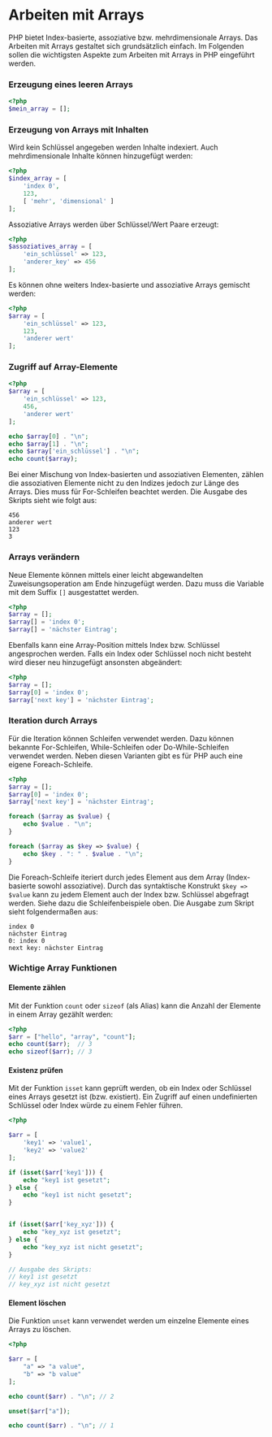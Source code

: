 # Arbeiten mit Arrays

PHP bietet Index-basierte, assoziative bzw. mehrdimensionale Arrays. Das Arbeiten mit Arrays gestaltet sich grundsätzlich einfach. Im Folgenden sollen die wichtigsten Aspekte zum Arbeiten mit Arrays in PHP eingeführt werden.

### Erzeugung eines leeren Arrays

```php
<?php
$mein_array = [];
```

### Erzeugung von Arrays mit Inhalten

Wird kein Schlüssel angegeben werden Inhalte indexiert. Auch mehrdimensionale Inhalte können hinzugefügt werden:

```php
<?php
$index_array = [
    'index 0',
    123,
    [ 'mehr', 'dimensional' ]
];
```

Assoziative Arrays werden über Schlüssel/Wert Paare erzeugt:

```php
<?php
$assoziatives_array = [
    'ein_schlüssel' => 123,
    'anderer_key' => 456
];
```

Es können ohne weiters Index-basierte und assoziative Arrays gemischt werden:

```php
<?php
$array = [
    'ein_schlüssel' => 123,
    123,
    'anderer wert'
];
```

### Zugriff auf Array-Elemente

```php
<?php
$array = [
    'ein_schlüssel' => 123,
    456,
    'anderer wert'
];

echo $array[0] . "\n";
echo $array[1] . "\n";
echo $array['ein_schlüssel'] . "\n";
echo count($array);
```

Bei einer Mischung von Index-basierten und assoziativen Elementen, zählen die assoziativen Elemente nicht zu den Indizes jedoch zur Länge des Arrays. Dies muss für For-Schleifen beachtet werden. Die Ausgabe des Skripts sieht wie folgt aus:

```
456
anderer wert
123
3
```

### Arrays verändern

Neue Elemente können mittels einer leicht abgewandelten Zuweisungsoperation am Ende hinzugefügt werden. Dazu muss die Variable mit dem Suffix `[]` ausgestattet werden.

```php
<?php
$array = [];
$array[] = 'index 0';
$array[] = 'nächster Eintrag';
```

Ebenfalls kann eine Array-Position mittels Index bzw. Schlüssel angesprochen werden. Falls ein Index oder Schlüssel noch nicht besteht wird dieser neu hinzugefügt ansonsten abgeändert:

```php
<?php
$array = [];
$array[0] = 'index 0';
$array['next key'] = 'nächster Eintrag';
```

### Iteration durch Arrays

Für die Iteration können Schleifen verwendet werden. Dazu können bekannte For-Schleifen, While-Schleifen oder Do-While-Schleifen verwendet werden. Neben diesen Varianten gibt es für PHP auch eine eigene Foreach-Schleife.

```php
<?php
$array = [];
$array[0] = 'index 0';
$array['next key'] = 'nächster Eintrag';

foreach ($array as $value) {
	echo $value . "\n";
}

foreach ($array as $key => $value) {
	echo $key . ": " . $value . "\n";
}
```

Die Foreach-Schleife iteriert durch jedes Element aus dem Array (Index-basierte sowohl assoziative). Durch das syntaktische Konstrukt `$key => $value` kann zu jedem Element auch der Index bzw. Schlüssel abgefragt werden. Siehe dazu die Schleifenbeispiele oben. Die Ausgabe zum Skript sieht folgendermaßen aus:

```
index 0
nächster Eintrag
0: index 0
next key: nächster Eintrag
```

### Wichtige Array Funktionen

#### Elemente zählen

Mit der Funktion `count` oder `sizeof` (als Alias) kann die Anzahl der Elemente in einem Array gezählt werden:

```php
<?php
$arr = ["hello", "array", "count"];
echo count($arr);  // 3
echo sizeof($arr); // 3
```

#### Existenz prüfen

Mit der Funktion `isset` kann geprüft werden, ob ein Index oder Schlüssel eines Arrays gesetzt ist (bzw. existiert). Ein Zugriff auf einen undefinierten Schlüssel oder Index würde zu einem Fehler führen.

```php
<?php

$arr = [
    'key1' => 'value1',
    'key2' => 'value2'
];

if (isset($arr['key1'])) {
    echo "key1 ist gesetzt";
} else {
    echo "key1 ist nicht gesetzt";
}


if (isset($arr['key_xyz'])) {
    echo "key_xyz ist gesetzt";
} else {
    echo "key_xyz ist nicht gesetzt";
}

// Ausgabe des Skripts:
// key1 ist gesetzt
// key_xyz ist nicht gesetzt
```

#### Element löschen

Die Funktion `unset` kann verwendet werden um einzelne Elemente eines Arrays zu löschen.

```php
<?php

$arr = [
    "a" => "a value",
    "b" => "b value"
];

echo count($arr) . "\n"; // 2

unset($arr["a"]);

echo count($arr) . "\n"; // 1
```